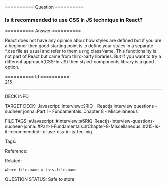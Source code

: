 ========== Question ==========  

### Is it recommended to use CSS In JS technique in React?  

========== Answer ==========  

React does not have any opinion about how styles are defined but if you are a beginner then good starting point is to define your styles in a separate \*.css file as usual and refer to them using className. This functionality is not part of React but came from third-party libraries. But If you want to try a different approach(CSS-In-JS) then styled-components library is a good option.

========== Id ==========  
215

---

DECK INFO

TARGET DECK: Javascript::Interview::SRIQ - Reactjs interview questions - sudheer jonna::Part I - Fundamentals::Chapter 8 - Miscellaneous

FILE TAGS: #Javascript::#Interview::#SRIQ-Reactjs-interview-questions-sudheer-jonna::#Part-I-Fundamentals::#Chapter-8-Miscellaneous::#215-Is-it-recommended-to-use-css-in-js-techniq

Tags:

Reference:

Related:

```dataview
where file.name = this.file.name
```

QUESTION STATUS: Safe to store
